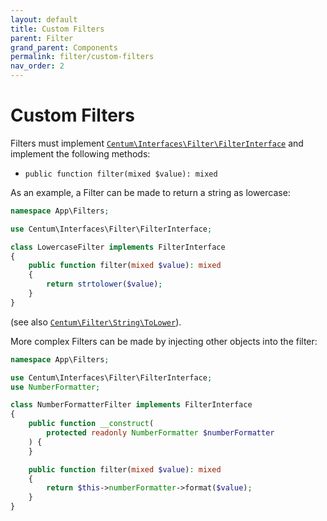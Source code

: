 ```yaml
---
layout: default
title: Custom Filters
parent: Filter
grand_parent: Components
permalink: filter/custom-filters
nav_order: 2
---
```




# Custom Filters

Filters must implement [`Centum\Interfaces\Filter\FilterInterface`](https://github.com/SidRoberts/centum/tree/development/src/Interfaces/Filter/FilterInterface.php) and implement the following methods:

- `public function filter(mixed $value): mixed`

As an example, a Filter can be made to return a string as lowercase:

```php
namespace App\Filters;

use Centum\Interfaces\Filter\FilterInterface;

class LowercaseFilter implements FilterInterface
{
    public function filter(mixed $value): mixed
    {
        return strtolower($value);
    }
}
```

(see also [`Centum\Filter\String\ToLower`](https://github.com/SidRoberts/centum/tree/development/src/Filter/String/ToLower.php)).

More complex Filters can be made by injecting other objects into the filter:

```php
namespace App\Filters;

use Centum\Interfaces\Filter\FilterInterface;
use NumberFormatter;

class NumberFormatterFilter implements FilterInterface
{
    public function __construct(
        protected readonly NumberFormatter $numberFormatter
    ) {
    }

    public function filter(mixed $value): mixed
    {
        return $this->numberFormatter->format($value);
    }
}
```
